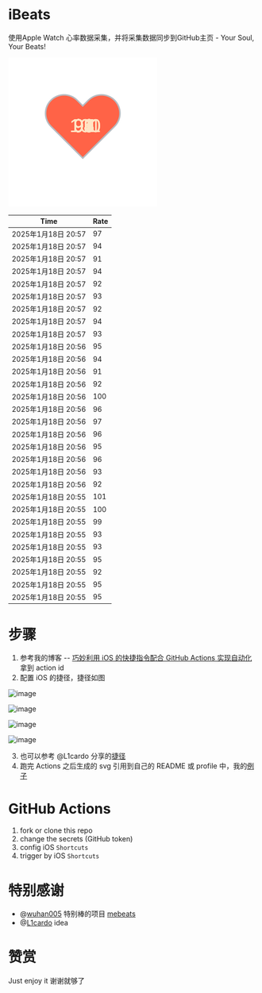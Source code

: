 # iBeats
使用Apple Watch 心率数据采集，并将采集数据同步到GitHub主页 - Your Soul, Your Beats!

![](./files/heart.svg)

<!--START_SECTION:my_heart_rate-->
| Time | Rate | 
 | ---- | ---- | 
| 2025年1月18日 20:57 | 97 |
| 2025年1月18日 20:57 | 94 |
| 2025年1月18日 20:57 | 91 |
| 2025年1月18日 20:57 | 94 |
| 2025年1月18日 20:57 | 92 |
| 2025年1月18日 20:57 | 93 |
| 2025年1月18日 20:57 | 92 |
| 2025年1月18日 20:57 | 94 |
| 2025年1月18日 20:57 | 93 |
| 2025年1月18日 20:56 | 95 |
| 2025年1月18日 20:56 | 94 |
| 2025年1月18日 20:56 | 91 |
| 2025年1月18日 20:56 | 92 |
| 2025年1月18日 20:56 | 100 |
| 2025年1月18日 20:56 | 96 |
| 2025年1月18日 20:56 | 97 |
| 2025年1月18日 20:56 | 96 |
| 2025年1月18日 20:56 | 95 |
| 2025年1月18日 20:56 | 96 |
| 2025年1月18日 20:56 | 93 |
| 2025年1月18日 20:56 | 92 |
| 2025年1月18日 20:55 | 101 |
| 2025年1月18日 20:55 | 100 |
| 2025年1月18日 20:55 | 99 |
| 2025年1月18日 20:55 | 93 |
| 2025年1月18日 20:55 | 93 |
| 2025年1月18日 20:55 | 95 |
| 2025年1月18日 20:55 | 92 |
| 2025年1月18日 20:55 | 95 |
| 2025年1月18日 20:55 | 95 |

<!--END_SECTION:my_heart_rate-->

# 步骤
1. 参考我的博客 -- [巧妙利用 iOS 的快捷指令配合 GitHub Actions 实现自动化](https://github.com/yihong0618/gitblog/issues/198) 拿到 action id
2. 配置 iOS 的捷径，捷径如图

![image](https://user-images.githubusercontent.com/15976103/122154218-0db0b480-ce97-11eb-93bb-5aec07c558dc.png)

![image](https://user-images.githubusercontent.com/15976103/122154236-186b4980-ce97-11eb-8e4b-70551a0391ae.png)

![image](https://user-images.githubusercontent.com/15976103/122154268-2d47dd00-ce97-11eb-902e-3acf292265a9.png)

![image](https://user-images.githubusercontent.com/15976103/122174055-fa144680-ceb4-11eb-9be2-3eb83cd516f7.png)

3. 也可以参考 @L1cardo 分享的[捷径](https://www.icloud.com/shortcuts/6ab6047b459c41ad822ad6b94b1c03d4)
4. 跑完 Actions 之后生成的 svg 引用到自己的 README 或 profile 中，我的[例子](https://github.com/yihong0618) 

# GitHub Actions

1. fork or clone this repo
2. change the secrets (GitHub token)
3. config iOS `Shortcuts` 
4. trigger by iOS `Shortcuts`

# 特别感谢
- @[wuhan005](https://github.com/wuhan005) 特别棒的项目 [mebeats](https://github.com/wuhan005/mebeats)
- @[L1cardo](https://github.com/L1cardo) idea

# 赞赏
Just enjoy it
谢谢就够了
